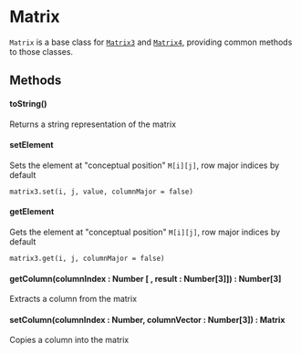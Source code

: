 # Matrix

`Matrix` is a base class for [`Matrix3`](./docs/api-reference/vector3) and [`Matrix4`](./docs/api-reference/vector4), providing common methods to those classes.

## Methods

#### toString()

Returns a string representation of the matrix

#### setElement

Sets the element at "conceptual position" `M[i][j]`, row major indices by default

`matrix3.set(i, j, value, columnMajor = false)`


#### getElement

Gets the element at "conceptual position" `M[i][j]`, row major indices by default

`matrix3.get(i, j, columnMajor = false)`

#### getColumn(columnIndex : Number [ , result : Number[3]]) : Number[3]

Extracts a column from the matrix

#### setColumn(columnIndex : Number, columnVector : Number[3]) : Matrix

Copies a column into the matrix
